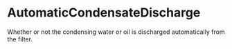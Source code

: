 AutomaticCondensateDischarge
============================

Whether or not the condensing water or oil is discharged automatically from the filter.
